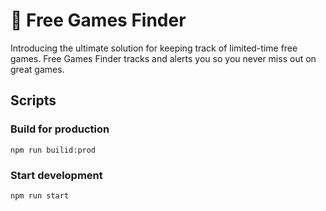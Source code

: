 # 🚀 Free Games Finder

Introducing the ultimate solution for keeping track of limited-time free games. Free Games Finder tracks and alerts you so you never miss out on great games.

## Scripts

### Build for production

`npm run builid:prod`

### Start development

`npm run start`
